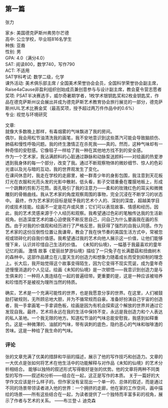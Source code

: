 ## 第一篇
张力  

家乡: 美国德克萨斯州弗劳尔芒德  
高中: 公立学校，毕业班816名学生  
种族: 亚裔  
性别: 男   
GPA: 4.0（满分4.0）  
SAT: 阅读800，数学740，写作790  
ACT: 不适用  
SAT学科考试: 数学二级，化学  
课外活动: 美术俱乐部主席 / 全国美术荣誉协会会员，全国科学荣誉协会副主席，Raise4aCause非盈利组织创始成员兼创意参与与设计副主席，教会夏令营志愿者  
奖项: PSAT半决赛选手，威尔奇暑期学者，1枚学术银钥匙奖和2枚金钥匙奖，作品在德克萨斯州议会展出并成为德克萨斯艺术教育协会旅行展览的一部分，德克萨斯州UIL艺术比赛金奖（最高奖项，授予超过两万件作品中的0.6%）  
专业: 视觉与环境研究  

文章:  
就像大多数晚上那样，有毒烟雾的气味飘进了我的房间。  
偶尔，我会用松节油清洗我的画笔，我不安地意识到这些蒸汽可能会导致脑损伤、肺癌和慢性呼吸问题。我的终生激情正在杀死我——真的。然而，这种气味却有一种奇怪的安慰感。它像毯子一样给了我一种在其他地方找不到的安全感。  
作为一个艺术家，我沾满颜料的心脏通过静脉和动脉泵送颜料——对绘画的热爱渗透到我身体的每一个部分，改变了我。通过不断观察物体的微妙细节、惊人的色彩光谱以及光与暗的互动，我的世界观发生了变化。  
在课间休息时，我走在学校的走廊里，被一群青少年的身影包围，我注意到天花板灯光在衣服和光亮头发的光影中散射。低头看，影子交错重叠在覆膜地板上，形成一个跳舞的剪影万花筒。面孔吸引了我的注意力——柔和的玫瑰红色的耳尖和微微雕刻的骨骼曲线。我从艺术家的角度观察周围的事物，完全沉浸在不断学习的状态中。
最终，作为艺术家的目标是赋予我的艺术个人的、深刻的深度，超越美学目的或技术技能。绘画不一定是花卉或风景；它们可以表现故事、情感和经历。因此，我的艺术灵感来源于个人经历和观察。我希望通过色彩的笔触传达我的生活新视角。创造深度艺术的雄心迫使我不断反思自己，问自己为什么要画我在画的东西。由于对我的价值观和经历进行了严格反思，我获得了强烈的自我认同感。作为艺术家的这份压倒性位置让我谦卑，教会了我在快节奏的美国生活方式中，常被忽视或琐碎化的自我价值感。我希望通过我的艺术向他人展示这一价值，让他们能够慢下来，认识并珍惜自己生活的价值。
《未知的仙境》，一幅基于我最喜欢的童年记忆的画。 激情 故事《爱丽丝梦游仙境》描绘了一只兔子在长满蘑菇和扭曲树木的森林中。这部作品建立在儿童天生的创造力和想象力随着成长而受到抑制的理念上。长大后，我开始觉得这个故事变得陌生，因为它变得不现实荒诞，成为童年奇迹慢慢消退的个人见证。绘画《未知的仙境》是一次顿悟——我意识到创造力是与生俱来的：一种将人类连结在一起的普遍纽带。更重要的是，这是一种应该被培养和珍惜而不是被视为理所当然的特质。

确实，艺术是一个充满可能性的世界，也是我愿意分享的世界。在这里，人们被鼓励打破规则，无所顾忌地大胆，并为不循常规而自豪。准备好扮演自己宇宙的创造者，我一手拿画笔一手拿调色板，绘画是因为有机会探索这个解放的世界并通过它发现自我。最终，艺术将永远在我的生活中保持不变，永远是我创造力和个人表达的私人圣地。一个我无限的地方。知道松节油的气味总能安慰我，我感到如释重负。这是一种微薄的、油腻的气味，带有讽刺的底色，隐约恶心的气味和咖啡渣的苦味。这是一种给了我生命的气味。

### 评论
张的文章充满了优美的措辞和华丽的描述，展示了他的写作技巧和创造力。文章的一大优点是张如何将艺术在他生活中的功能解释与对作品《未知的仙境》的艺术分析相结合。
能够以独特的叙述形式写得极好是张的优势。他的文章将两种不同类型的写作——叙述和分析——结合在一起，这正是写作的本质。
关于一篇好的大学作文应该是什么样子的。但作家没有呈现出一个单一的、总体的叙述，而是通过不同的场景带领读者进入他的世界：一个拥挤的走廊，他在家的工作空间，画中描绘的场景——所有这些结合在一起，为读者提供了一个独特而丰富多彩的视角，展示了作者与艺术的关系。
——布兰登·J. 迪克森  

